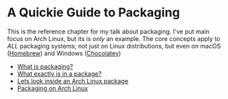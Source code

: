 # A Quickie Guide to Packaging
This is the reference chapter for my talk about packaging. I've put main focus on Arch Linux, but its is *only* an example. The core concepts apply to *ALL* packaging systems; not just on Linux distributions, but even on macOS ([Homebrew](https://brew.sh/)) and Windows ([Chocolatey](https://chocolatey.org/))


- [What is packaging?](./what-is-packaging.md)
- [What exactly is in a package?](./what-exactly-is-in-a-package.md)
- [Lets look inside an Arch Linux package](./look-inside-arch-linux-package.md)
- [Packaging on Arch Linux](./packaging-on-arch.md)